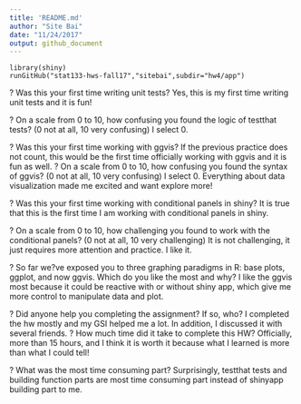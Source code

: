 ```yaml
---
title: 'README.md'
author: "Site Bai"
date: "11/24/2017"
output: github_document
---
```


```{r setup, include=FALSE}
library(shiny)
runGitHub("stat133-hws-fall17","sitebai",subdir="hw4/app")
```

? Was this your first time writing unit tests?
Yes, this is my first time writing unit tests and it is fun! 
? On a scale from 0 to 10, how confusing you found the logic of testthat tests? (0 notat all, 10 very confusing)
I select 0. 
? Was this your first time working with ggvis?
If the previous practice does not count, this would be the first time officially working with ggvis and it is fun as well. ? On a scale from 0 to 10, how confusing you found the syntax of ggvis? (0 not at all,10 very confusing)
I select 0. Everything about data visualization made me excited and want explore more! 
? Was this your first time working with conditional panels in shiny?
It is true that this is the first time I am working with conditional panels in shiny. 
? On a scale from 0 to 10, how challenging you found to work with the conditional panels?(0 not at all, 10 very challenging)
It is not challenging, it just requires more attention and practice. I like it. 
? So far we?ve exposed you to three graphing paradigms in R: base plots, ggplot, andnow ggvis. Which do you like the most and why?
I like the ggvis most because it could be reactive with or without shiny app, which give me more control to manipulate data and plot. 
? Did anyone help you completing the assignment? If so, who?
I completed the hw mostly and my GSI helped me a lot. In addition, I discussed it with several friends. ? How much time did it take to complete this HW?
Officially, more than 15 hours, and I think it is worth it because what I learned is more than what I could tell!
? What was the most time consuming part?
Surprisingly, testthat tests and building function parts are most time consuming part instead of shinyapp building part to me. 